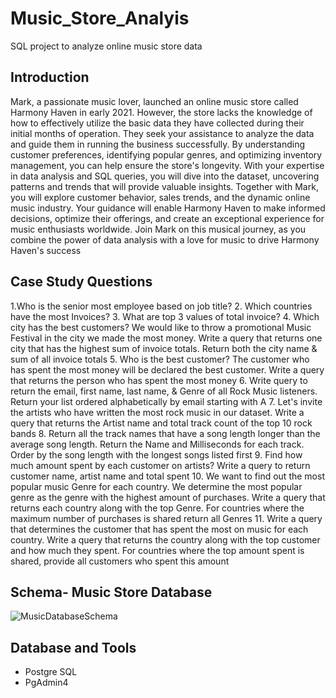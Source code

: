 # Music_Store_Analyis
SQL project to analyze online music store data

##  Introduction
Mark, a passionate music lover, launched an online music store called Harmony Haven in early 2021. However, the store lacks the knowledge of how to effectively utilize the basic data they have collected during their initial months of operation. They seek your assistance to analyze the data and guide them in running the business successfully. By understanding customer preferences, identifying popular genres, and optimizing inventory management, you can help ensure the store's longevity. With your expertise in data analysis and SQL queries, you will dive into the dataset, uncovering patterns and trends that will provide valuable insights. Together with Mark, you will explore customer behavior, sales trends, and the dynamic online music industry. Your guidance will enable Harmony Haven to make informed decisions, optimize their offerings, and create an exceptional experience for music enthusiasts worldwide. Join Mark on this musical journey, as you combine the power of data analysis with a love for music to drive Harmony Haven's success

## Case Study Questions
1.Who is the senior most employee based on job title?
2. Which countries have the most Invoices?
3. What are top 3 values of total invoice?
4. Which city has the best customers? We would like to throw a promotional Music
Festival in the city we made the most money. Write a query that returns one city that
has the highest sum of invoice totals. Return both the city name & sum of all invoice
totals
5. Who is the best customer? The customer who has spent the most money will be
declared the best customer. Write a query that returns the person who has spent the
most money
6. Write query to return the email, first name, last name, & Genre of all Rock Music
listeners. Return your list ordered alphabetically by email starting with A
7. Let's invite the artists who have written the most rock music in our dataset. Write a
query that returns the Artist name and total track count of the top 10 rock bands
8. Return all the track names that have a song length longer than the average song length.
Return the Name and Milliseconds for each track. Order by the song length with the
longest songs listed first
9. Find how much amount spent by each customer on artists? Write a query to return
customer name, artist name and total spent
10. We want to find out the most popular music Genre for each country. We determine the
most popular genre as the genre with the highest amount of purchases. Write a query
that returns each country along with the top Genre. For countries where the maximum
number of purchases is shared return all Genres
11. Write a query that determines the customer that has spent the most on music for each
country. Write a query that returns the country along with the top customer and how
much they spent. For countries where the top amount spent is shared, provide all
customers who spent this amount
## Schema- Music Store Database  
![MusicDatabaseSchema](https://user-images.githubusercontent.com/112153548/213707717-bfc9f479-52d9-407b-99e1-e94db7ae10a3.png)
## Database and Tools
* Postgre SQL
* PgAdmin4
